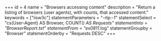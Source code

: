 +++
id = 4
name = "Browsers accessing content"
description = "Return a listing of browsers (user agents), with counts, that accessed content."
keywords = ["iisw3c"]
statementParameters = "-rtp:-1"
statementSelect = "cs(User-Agent) AS Browser, COUNT(*) AS Requests"
statementInto = "BrowserReport.txt"
statementFrom = "ex0811*.log"
statementGroupby = "Browser"
statementOrderby = "Requests DESC"
+++

